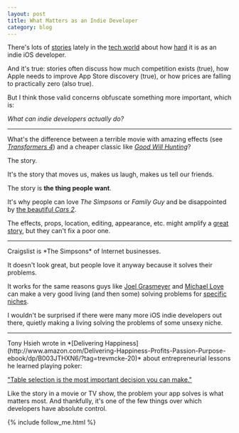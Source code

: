 ```yaml
---
layout: post
title: What Matters as an Indie Developer
category: blog
---
```


There's lots of [stories](http://www.marco.org/2014/07/28/app-rot) lately in the [tech world](http://txt.jazzychad.net/gist/19a05ad4e7ef77072b44) about how [hard](http://blog.jaredsinclair.com/post/93118460565/a-candid-look-at-unreads-first-year) it is as an indie iOS developer.

And it's true: stories often discuss how much competition exists (true), how Apple needs to improve App Store discovery (true), or how prices are falling to practically zero (also true).

But I think those valid concerns obfuscate something more important, which is: 

*What can indie developers actually do?*
<hr>

What's the difference between a terrible movie with amazing effects (see *[Transformers 4](http://www.rottentomatoes.com/m/transformers_age_of_extinction/)*) and a cheaper classic like *[Good Will Hunting](http://www.rottentomatoes.com/m/good_will_hunting/)*?

The story.

It's the story that moves us, makes us laugh, makes us tell our friends.

The story is **the thing people want**.

It's why people can love *The Simpsons* or *Family Guy* and be disappointed by [the beautiful *Cars 2*](http://www.rottentomatoes.com/m/cars_2/).

The effects, props, location, editing, appearance, etc. might amplify a [great story](http://www.dailymotion.com/video/xzt3vb_paperman_shortfilms), but they can't fix a poor one.

<hr>
Craigslist is *The Simpsons* of Internet businesses. 

It doesn't look great, but people love it anyway because it solves their problems.

It works for the same reasons guys like [Joel Grasmeyer](https://twitter.com/grasmeyer) and [Michael Love](https://twitter.com/elkmovie) can make a very good living (and then some) solving problems for [specific](http://www.realestatetools.com/propertyevaluator/) [niches](http://www.pleco.com/).

I wouldn't be surprised if there were many more iOS indie developers out there, quietly making a living solving the problems of some unsexy niche.

<hr> 
Tony Hsieh wrote in *[Delivering Happiness](http://www.amazon.com/Delivering-Happiness-Profits-Passion-Purpose-ebook/dp/B003JTHXN6/?tag=trevmcke-20)* about entrepreneurial lessons he learned playing poker:

["Table selection is the most important decision you can make."](http://www.huffingtonpost.com/tony-hsieh/tony-hsieh-zappos-ceo-del_b_589543.html)

Like the story in a movie or TV show, the problem your app solves is what matters most. And thankfully, it's one of the few things over which developers have absolute control.

{% include follow_me.html %}
